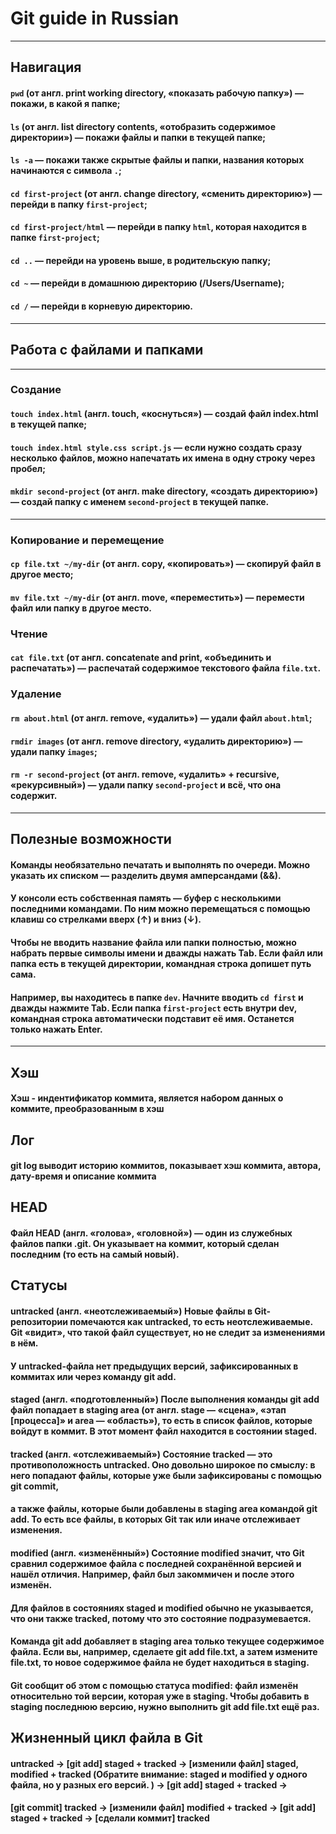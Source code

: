 # Git guide in Russian 
---
## Навигация

#### ```pwd``` (от англ. print working directory, «показать рабочую папку») — покажи, в какой я папке;

#### ```ls``` (от англ. list directory contents, «отобразить содержимое директории») — покажи файлы и папки в текущей папке;

#### ```ls -a``` — покажи также скрытые файлы и папки, названия которых начинаются с символа ```.```;

#### ```cd first-project``` (от англ. change directory, «сменить директорию») — перейди в папку ```first-project```;

#### ```cd first-project/html``` — перейди в папку ```html```, которая находится в папке ```first-project```;

#### ```cd ..``` — перейди на уровень выше, в родительскую папку;

#### ```cd ~``` — перейди в домашнюю директорию (/Users/Username);

#### ```cd /``` — перейди в корневую директорию.
---

## Работа с файлами и папками
---

### Создание

#### ```touch index.html``` (англ. touch, «коснуться») — создай файл index.html в текущей папке;

#### ```touch index.html style.css script.js``` — если нужно создать сразу несколько файлов, можно напечатать их имена в одну строку через пробел;

#### ```mkdir second-project``` (от англ. make directory, «создать директорию») — создай папку с именем ```second-project``` в текущей папке.
---

### Копирование и перемещение

#### ```cp file.txt ~/my-dir``` (от англ. copy, «копировать») — скопируй файл в другое место;

#### ```mv file.txt ~/my-dir``` (от англ. move, «переместить») — перемести файл или папку в другое место.

### Чтение

#### ```cat file.txt``` (от англ. concatenate and print, «объединить и распечатать») — распечатай содержимое текстового файла ```file.txt```.

### Удаление

#### ```rm about.html``` (от англ. remove, «удалить») — удали файл ```about.html```;

#### ```rmdir images``` (от англ. remove directory, «удалить директорию») — удали папку ```images```;

#### ```rm -r second-project``` (от англ. remove, «удалить» + recursive, «рекурсивный») — удали папку ```second-project``` и всё, что она содержит.
---

## Полезные возможности

#### Команды необязательно печатать и выполнять по очереди. Можно указать их списком — разделить двумя амперсандами (&&).

#### У консоли есть собственная память — буфер с несколькими последними командами. По ним можно перемещаться с помощью клавиш со стрелками вверх (↑) и вниз (↓).

#### Чтобы не вводить название файла или папки полностью, можно набрать первые символы имени и дважды нажать Tab. Если файл или папка есть в текущей директории, командная строка допишет путь сама.

#### Например, вы находитесь в папке ```dev```. Начните вводить ```cd first``` и дважды нажмите Tab. Если папка ```first-project``` есть внутри dev, командная строка автоматически подставит её имя. Останется только нажать Enter.
---

## Хэш

#### Хэш - индентификатор коммита, является набором данных о коммите, преобразованным в хэш

## Лог

#### git log выводит историю коммитов, показывает хэш коммита, автора, дату-время и описание коммита

## HEAD

#### Файл HEAD (англ. «голова», «головной») — один из служебных файлов папки .git. Он указывает на коммит, который сделан последним (то есть на самый новый).

## Статусы 

#### untracked (англ. «неотслеживаемый») Новые файлы в Git-репозитории помечаются как untracked, то есть неотслеживаемые. Git «видит», что такой файл существует, но не следит за изменениями в нём. 
#### У untracked-файла нет предыдущих версий, зафиксированных в коммитах или через команду git add.

#### staged (англ. «подготовленный») После выполнения команды git add файл попадает в staging area (от англ. stage — «сцена», «этап [процесса]» и area — «область»), то есть в список файлов, которые войдут в коммит. В этот момент файл находится в состоянии staged.

#### tracked (англ. «отслеживаемый») Состояние tracked — это противоположность untracked. Оно довольно широкое по смыслу: в него попадают файлы, которые уже были зафиксированы с помощью git commit, 
#### а также файлы, которые были добавлены в staging area командой git add. То есть все файлы, в которых Git так или иначе отслеживает изменения.

#### modified (англ. «изменённый») Состояние modified значит, что Git сравнил содержимое файла с последней сохранённой версией и нашёл отличия. Например, файл был закоммичен и после этого изменён.

#### Для файлов в состояниях staged и modified обычно не указывается, что они также tracked, потому что это состояние подразумевается.

#### Команда git add добавляет в staging area только текущее содержимое файла. Если вы, например, сделаете git add file.txt, а затем измените file.txt, то новое содержимое файла не будет находиться в staging. 
#### Git сообщит об этом с помощью статуса modified: файл изменён относительно той версии, которая уже в staging. Чтобы добавить в staging последнюю версию, нужно выполнить git add file.txt ещё раз.

## Жизненный цикл файла в Git

#### untracked -> [git add] staged + tracked -> [изменили файл] staged, modified + tracked (Обратите внимание: staged и modified у одного файла, но у разных его версий. ) -> [git add] staged + tracked -> 
#### [git commit] tracked -> [изменили файл] modified + tracked -> [git add] staged + tracked -> [сделали коммит] tracked